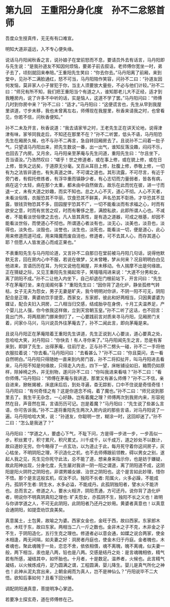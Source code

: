 # 第九回　王重阳分身化度　孙不二忿怒首师

吾度众生授真传，无无有有口难宣。

明知大道非遥远，入不专心便失缘。

说话马丹阳闻秋香之言，说孙娘子在堂前怒而不息，要请员外去有话言，马丹阳即与先生说：“是我孙道友不知因何烦恼，要弟子前去叙话，老师傅你宽坐一时，弟子去了，顷刻就回来奉陪。”王重阳先生笑曰：“你去你去。”马丹阳离了前厢，来到堂中，见孙不二满脸通红，怒不可当，马丹阳陪作笑容，问孙不二曰：“孙道友因何发恼，莫非家人小子冒犯于你，当主人须要放大量些，不必与他们计较。”孙不二曰：“师兄有所不知，我们把王重阳当个有道之人，谁知那老儿大不正经，适才到我睡房内，说了许多不中听的话，实是恼人，这道不学了罢。”马丹阳问曰：“师傅几时到你房中来？”孙不二曰：“适才。”马丹阳曰：“这便谎言也，先生从早到我屋里讲道，寸步未移，我也未曾离左右，师傅现在我屋里，秋香来请我之时，也曾看见，你若不信，问秋香便知。”

孙不二未及开言，秋香说道：“我去请家爷之时，王老先生正在讲天论地，说得津津有味，家爷同我走后，不知还在那里不在？”孙不二听罢，低头不语，马丹阳恐先生在厢房久候，也不与孙不二再言，急自转回厢房去了。且说孙不二闷着一肚子气，只望请马丹阳出来，把先生数说一番，出一出气，谁知反落没趣，闷闷不乐，也回去了内房。又月余，马丹阳亲至茅庵与先生问道，重阳先生曰：“尔且坐下，吾当语汝。”乃浩然叹曰：“嗟乎！世之修道者，或在事上修，或在貌上修，或在日上修，皆失之远矣，于道原无分毫。叉百从耳目上修，肚腹上修，恭敬上修，一切有为之法皆非道也，有失真道之体，不可谓之道也。其形流露，不可尽言，有近于旁门者，有假托修炼者，有浮华重而镇静少者，有心志切而力量弱者，皆各有病，病在这个太轻，病在那个太重，都未由中自然做去，故乐在此而忧在彼，进一寸而退一丈，未有大道之妙趣，而实不知也。总之人心不灭，道心不彻。人心不灭者，未看淡俗情，衣服恐其不华丽，饮食恐其不鲜美，声名恐其不彰扬，才华恐其不显露，银钱货物恐其不多，田园屋宇恐其不广，一切不能看淡而有求福之心，时而有欲安之意，时而有贫苦之叹，时而有奢侈之思，满腔私欲，此即所谓人心也。不减者，不能看淡世俗使之去也，凡人皆其真性，是有造之道器，可成之根基，却因不能看淡世俗，而使道心不彻也。所谓道心者淡有也，淡无心，淡美也，淡丑也，淡得也，淡失也，淡毁也，淡誉也，淡生也，淡死也，能看淡一切，便是道心，此心用来修道而道可成，用来降魔而废自消也，修道者，可不去其人心，而存其道心耶？但愿人人皆发道心而成正果也。”

不表重阳先生与马丹阳论道，又言孙不二自那日在堂前被马丹阳几句话，说得他默默无言，回在房内心中不服，若说在做梦，又未曾睡，梦从何来？况且明明白白见他进来，言语历历在耳，为何又说他在厢屋，并未移动。令人揣摩不出是何缘故。正在猜疑之际，又见王重阳先生揭起帘子，笑嘻嘻闯进来说：“大道不分男和女，离了阴阳不成。”孙不二让他入内坐下，自己却退在门根前站下，开言问曰：“先生不在茅庵打坐，来在闺阁何事？”重阳先生曰：“因你背了造化炉，静坐孤修气转枯，女子无夫为怨女，男子无妻是旷夫，我今明明对你讲，不阴一阳不可无，阴阳配合是正理，黄婆劝饮手提壶，西家女，东家郎，彼此和好两相当，只因黄婆婆为媒证，配合夫妇入洞房，二八相当归交感，结成胎孕在身傍，十月工夫温养足，产个婴儿比人强，你今依我这样做，立到天宫朝玉皇。”孙不二听了这话，也不回言：竟出门外，将两扇房门挪来倒打了，一心要践前言对质来寻马丹阳，见厢房门关着，问家仆马兴，马兴说员外往茅庵去了，孙不二闻此言，即向茅庵是来。

且说马丹阳正在茅庵陪着王重阳先生讲道，先生正说到人心要淡，道心要真之处，忽哈哈大笑，对丹阳曰：“你快去！有人寻你来了。”马丹阳闻先生之言，恐是有客来到，即辞了先生，出得茅庵，往前厅走，正与孙不二劈头一碰，孙不二一手将他衣服拉着说：“你去看。”马丹阳问曰：“去看甚么？”孙不二曰：“你且莫问，去一看自然明白。”马丹阳只得随她一直来到内房门首，孙不二将扣扯开，叫马丹阳进去看来，马丹阳不知是何缘故，只得走入内去，四下一望，床帐铺设如旧，箱筒仍如原样，除掉椅之外，并无别物，遂问孙不二曰：“你叫我进来看啥？”孙不二曰：“看你师傅。”马丹阳曰：“师傅在茅庵与我讲道，那里又有甚么师傅？”孙不二不信，亲自进来，掀帐揭被，床底床后后，到处寻遍，杳无踪影，口中不住说是奇怪奇怪！马丹阳曰：“有何奇怪之有？这是你道念不纯，着了魔也。”孙不二曰：“师兄说到那里去了。我生平无杂念，一心好静。岂有着魔之理？师傅两次到我房内来，形容宛然在目，声音然在耳，言语历历可记。岂是着魔？”马丹阳曰：“先生说了些甚么言语，你可告诉我。”孙不二遂将重阳先生两次入房内说的那些言语，对马丹阳说了一遍。马丹阳哈哈大笑，说：“孙道友，你聪明一世，糊涂一时，这回却迷了。”孙不二曰：“怎么是我迷了？”

马丹阳曰：“学道之人，要虚心下气，不耻下问，方是得一步进一步，一步高似一步。积丝累寸，积寸累尺，积尺累丈。川千成千，以千成万，道之妙处不以数计，故曰道妙无穷。你今略得了一点玄功，以为道止于此，每月死守着你这间房子，灰心枯坐，不明阴阳之理，不识造化之机，也不去师傅跟前领教，碍以男女之别，遂起人我之见，先生见你死守此法，总不能了道，想亲身来指示你，也是妨于嫌疑，故此阳神出现，分身化度，先生屡对我讲一阴一阳之谓道，离了阴阳道不成，这阴阳是阳火阴符之阴阳也，非谓男婚女嫁、治世之阴阳也。这个是言如此妙理，惜你不悟。那个是言这般玄机，叹汝不识。独阳不长者: 阳属火，火多必躁，不能成丹。孤阴不生者: 阴生水，水多必溢，不能成丹。此孤阴独阳者，譬水火不能济也。总而言之，修道之人，要水火相济，阴阳贯通，方可还丹。说你背了造化炉者，明说你不明真阴真阳之理也: 旷夫怨女，亦孤阴不生，独阳不长之义也！故明与你讲学道之人，不可无此阴阳，此阴阳者乃还丹之妙用。黄婆者真意也！以真意会通阴阳，如提壶劝饮良美矣。

真意属土，土包黄，故喻之为婆。西家女金也，金旺于西，故曰西家。东家郎木也，木旺于东，故曰东家。两相当二八一斤之数也。金非木之子不克，木非金之子不生，于阴阳造化，五行生克之理也。修道者必以意会通，如媒之说合两家，使金木相逢，两无间隔，如夫妻之好：洞房者丹庭也，使金木归于丹庭。金者魄也，木者魂也，聚此魂魄于一处，恋恋不舍，依依相偎，魂不离魄，魄不离魂，似夫妻一般，两下相当，汞也是八两，铅也是八两。交感是结丹之处：是言魂魄相依，精气若有所感，凝结其中，如怀胎也。十月者，十是数足。温养者，火候也。此言精气凝结，以火候炼成丹，足乃圆满之谓，工程圆满，婴儿降生。婴儿是真气所化之神也！此神从泥丸宫出来，上朝金阙而为真人，岂不是神仙么？”丹阳说毕不二大悟。欲知后事如何？且看下回分解。

调配阴阳通真意，菩提明净心掌迹。

若要净土探玄奇，道在师傅修在己。
